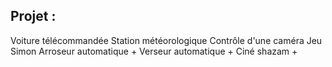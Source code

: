Projet :
-------- 

Voiture télécommandée
Station météorologique
Contrôle d'une caméra
Jeu Simon
Arroseur automatique +
Verseur automatique +
Ciné shazam +

